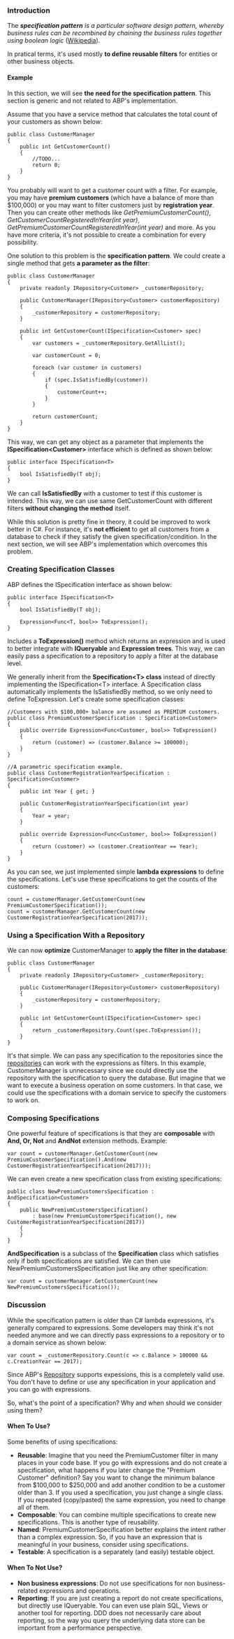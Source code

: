 ### Introduction

The ***specification pattern*** *is a particular software design pattern,
whereby business rules can be recombined by chaining the business rules
together using boolean logic*
([Wikipedia](https://en.wikipedia.org/wiki/Specification_pattern)).

In pratical terms, it's used mostly **to define reusable filters** for
entities or other business objects.

#### Example

In this section, we will see **the need for the specification pattern**.
This section is generic and not related to ABP's implementation.

Assume that you have a service method that calculates the total count of
your customers as shown below:

    public class CustomerManager
    {
        public int GetCustomerCount()
        {
            //TODO...
            return 0;
        }
    }

You probably will want to get a customer count with a filter. For example,
you may have **premium customers** (which have a balance of more than
$100,000) or you may want to filter customers just by **registration
year**. Then you can create other methods like
*GetPremiumCustomerCount()*, *GetCustomerCountRegisteredInYear(int
year)*, *GetPremiumCustomerCountRegisteredInYear(int year)* and more. As
you have more criteria, it's not possible to create a combination for
every possibility.

One solution to this problem is the **specification pattern**. We could
create a single method that gets **a parameter as the filter**:

    public class CustomerManager
    {
        private readonly IRepository<Customer> _customerRepository;

        public CustomerManager(IRepository<Customer> customerRepository)
        {
            _customerRepository = customerRepository;
        }

        public int GetCustomerCount(ISpecification<Customer> spec)
        {
            var customers = _customerRepository.GetAllList();

            var customerCount = 0;
            
            foreach (var customer in customers)
            {
                if (spec.IsSatisfiedBy(customer))
                {
                    customerCount++;
                }
            }

            return customerCount;
        }
    }

This way, we can get any object as a parameter that implements the
**ISpecification&lt;Customer&gt;** interface which is defined as shown
below:

    public interface ISpecification<T>
    {
        bool IsSatisfiedBy(T obj);
    }

We can call **IsSatisfiedBy** with a customer to test if this
customer is intended. This way, we can use same GetCustomerCount with
different filters **without changing the method** itself.

While this solution is pretty fine in theory, it could be improved to
work better in C\#. For instance, it's **not efficient** to get all
customers from a database to check if they satisfy the given
specification/condition. In the next section, we will see ABP's
implementation which overcomes this problem.

### Creating Specification Classes

ABP defines the ISpecification interface as shown below:

    public interface ISpecification<T>
    {
        bool IsSatisfiedBy(T obj);

        Expression<Func<T, bool>> ToExpression();
    }

Includes a **ToExpression()** method which returns an expression and is used to
better integrate with **IQueryable** and **Expression trees**. This way, we
can easily pass a specification to a repository to apply a filter at the
database level.

We generally inherit from the **Specification&lt;T&gt; class** instead of
directly implementing the ISpecification&lt;T&gt; interface. A Specification
class automatically implements the IsSatisfiedBy method, so we only need to
define ToExpression. Let's create some specification classes:

    //Customers with $100,000+ balance are assumed as PREMIUM customers.
    public class PremiumCustomerSpecification : Specification<Customer>
    {
        public override Expression<Func<Customer, bool>> ToExpression()
        {
            return (customer) => (customer.Balance >= 100000);
        }
    }

    //A parametric specification example.
    public class CustomerRegistrationYearSpecification : Specification<Customer>
    {
        public int Year { get; }

        public CustomerRegistrationYearSpecification(int year)
        {
            Year = year;
        }

        public override Expression<Func<Customer, bool>> ToExpression()
        {
            return (customer) => (customer.CreationYear == Year);
        }
    }

As you can see, we just implemented simple **lambda expressions** to define the
specifications. Let's use these specifications to get the counts of the
customers:

    count = customerManager.GetCustomerCount(new PremiumCustomerSpecification());
    count = customerManager.GetCustomerCount(new CustomerRegistrationYearSpecification(2017));

### Using a Specification With a Repository

We can now **optimize** CustomerManager to **apply the filter in the
database**:

    public class CustomerManager
    {
        private readonly IRepository<Customer> _customerRepository;

        public CustomerManager(IRepository<Customer> customerRepository)
        {
            _customerRepository = customerRepository;
        }

        public int GetCustomerCount(ISpecification<Customer> spec)
        {
            return _customerRepository.Count(spec.ToExpression());
        }
    }

It's that simple. We can pass any specification to the repositories since the
[repositories](Repositories.md) can work with the expressions as filters.
In this example, CustomerManager is unnecessary since we could directly
use the repository with the specification to query the database. But imagine that
we want to execute a business operation on some customers. In that case,
we could use the specifications with a domain service to specify the customers
to work on.

### Composing Specifications

One powerful feature of specifications is that they are **composable**
with **And, Or, Not** and **AndNot** extension methods. Example:

    var count = customerManager.GetCustomerCount(new PremiumCustomerSpecification().And(new CustomerRegistrationYearSpecification(2017)));

We can even create a new specification class from existing
specifications:

    public class NewPremiumCustomersSpecification : AndSpecification<Customer>
    {
        public NewPremiumCustomersSpecification() 
            : base(new PremiumCustomerSpecification(), new CustomerRegistrationYearSpecification(2017))
        {
        }
    }

**AndSpecification** is a subclass of the **Specification** class which
satisfies only if both specifications are satisfied. We can then use
NewPremiumCustomersSpecification just like any other specification:

    var count = customerManager.GetCustomerCount(new NewPremiumCustomersSpecification());

### Discussion

While the specification pattern is older than C\# lambda expressions, it's
generally compared to expressions. Some developers may think it's not
needed anymore and we can directly pass expressions to a repository or
to a domain service as shown below:

    var count = _customerRepository.Count(c => c.Balance > 100000 && c.CreationYear == 2017);

Since ABP's [Repository](Repositories.md) supports expessions, this is a
completely valid use. You don't have to define or use any
specification in your application and you can go with expressions. 

So, what's the point of a specification? Why and when should we consider
using them?

#### When To Use?

Some benefits of using specifications:

-   **Reusable**: Imagine that you need the PremiumCustomer filter in many
    places in your code base. If you go with expressions and do not create
    a specification, what happens if you later change the "Premium Customer"
    definition? Say you want to change the minimum balance from $100,000 to
    $250,000 and add another condition to be a customer older than 3. 
    If you used a specification, you just change a single class. If
    you repeated (copy/pasted) the same expression, you need to change all of
    them.
-   **Composable**: You can combine multiple specifications to create new
    specifications. This is another type of reusability.
-   **Named**: PremiumCustomerSpecification better explains the intent
    rather than a complex expression. So, if you have an expression that
    is meaningful in your business, consider using specifications.
-   **Testable**: A specification is a separately (and easily) testable
    object.

#### When To Not Use?

-   **Non business expressions**: Do not use
    specifications for non business-related expressions and operations.
-   **Reporting**: If you are just creating a report do not create
    specifications, but directly use IQueryable. You can even
    use plain SQL, Views or another tool for reporting. DDD does not necessarily care about
    reporting, so the way you query the underlying data store can be important
    from a performance perspective.
